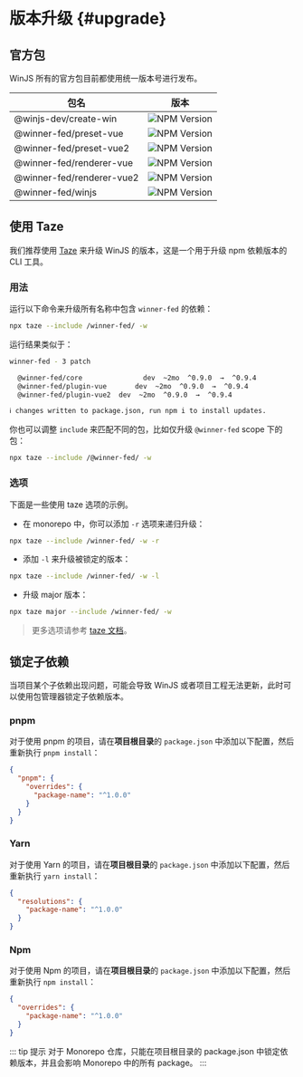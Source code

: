 # 版本升级 {#upgrade}

## 官方包

WinJS 所有的官方包目前都使用统一版本号进行发布。

| 包名                        | 版本                                                                                                         |
|---------------------------|------------------------------------------------------------------------------------------------------------|
| @winjs-dev/create-win    | ![NPM Version](https://img.shields.io/npm/v/%40winner-fed%2Fwinjs?style=flat-square&colorB=646cff)         |
| @winner-fed/preset-vue    | ![NPM Version](https://img.shields.io/npm/v/%40winner-fed%2Fpreset-vue?style=flat-square&colorB=646cff)    |
| @winner-fed/preset-vue2   | ![NPM Version](https://img.shields.io/npm/v/%40winner-fed%2Fpreset-vue2?style=flat-square&colorB=646cff)   |
| @winner-fed/renderer-vue  | ![NPM Version](https://img.shields.io/npm/v/%40winner-fed%2Frenderer-vue?style=flat-square&colorB=646cff)  |
| @winner-fed/renderer-vue2 | ![NPM Version](https://img.shields.io/npm/v/%40winner-fed%2Frenderer-vue2?style=flat-square&colorB=646cff) |
| @winner-fed/winjs         | ![NPM Version](https://img.shields.io/npm/v/%40winner-fed%2Fwinjs?style=flat-square&colorB=646cff)         |

## 使用 Taze

我们推荐使用 [Taze](https://github.com/antfu-collective/taze) 来升级 WinJS 的版本，这是一个用于升级 npm 依赖版本的 CLI
工具。

### 用法

运行以下命令来升级所有名称中包含 `winner-fed` 的依赖：

```bash
npx taze --include /winner-fed/ -w
```

运行结果类似于：

```bash
winner-fed - 3 patch

  @winner-fed/core               dev  ~2mo  ^0.9.0  →  ^0.9.4
  @winner-fed/plugin-vue       dev  ~2mo  ^0.9.0  →  ^0.9.4
  @winner-fed/plugin-vue2  dev  ~2mo  ^0.9.0  →  ^0.9.4

ℹ changes written to package.json, run npm i to install updates.
```

你也可以调整 `include` 来匹配不同的包，比如仅升级 `@winner-fed` scope 下的包：

```bash
npx taze --include /@winner-fed/ -w
```

### 选项

下面是一些使用 taze 选项的示例。

- 在 monorepo 中，你可以添加 `-r` 选项来递归升级：

```bash
npx taze --include /winner-fed/ -w -r
```

- 添加 `-l` 来升级被锁定的版本：

```bash
npx taze --include /winner-fed/ -w -l
```

- 升级 major 版本：

```bash
npx taze major --include /winner-fed/ -w
```

> 更多选项请参考 [taze 文档](https://github.com/antfu-collective/taze)。
>

## 锁定子依赖

当项目某个子依赖出现问题，可能会导致 WinJS 或者项目工程无法更新，此时可以使用包管理器锁定子依赖版本。

### pnpm

对于使用 pnpm 的项目，请在**项目根目录**的 `package.json` 中添加以下配置，然后重新执行 `pnpm install`：

```json title="package.json"
{
  "pnpm": {
    "overrides": {
      "package-name": "^1.0.0"
    }
  }
}
```

### Yarn

对于使用 Yarn 的项目，请在**项目根目录**的 `package.json` 中添加以下配置，然后重新执行 `yarn install`：

```json title="package.json"
{
  "resolutions": {
    "package-name": "^1.0.0"
  }
}
```

### Npm

对于使用 Npm 的项目，请在**项目根目录**的 `package.json` 中添加以下配置，然后重新执行 `npm install`：

```json title="package.json"
{
  "overrides": {
    "package-name": "^1.0.0"
  }
}
```

::: tip 提示
对于 Monorepo 仓库，只能在项目根目录的 package.json 中锁定依赖版本，并且会影响 Monorepo 中的所有 package。
:::

